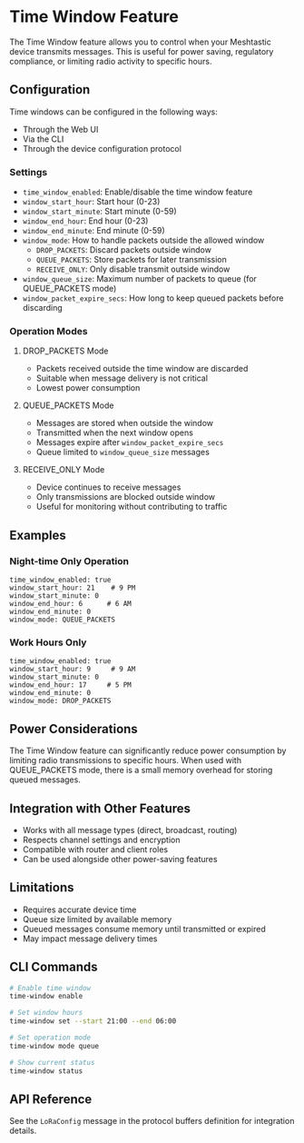 # Time Window Feature

The Time Window feature allows you to control when your Meshtastic device transmits messages. This is useful for power saving, regulatory compliance, or limiting radio activity to specific hours.

## Configuration

Time windows can be configured in the following ways:
- Through the Web UI
- Via the CLI
- Through the device configuration protocol

### Settings

- `time_window_enabled`: Enable/disable the time window feature
- `window_start_hour`: Start hour (0-23)
- `window_start_minute`: Start minute (0-59)
- `window_end_hour`: End hour (0-23)
- `window_end_minute`: End minute (0-59)
- `window_mode`: How to handle packets outside the allowed window
  - `DROP_PACKETS`: Discard packets outside window
  - `QUEUE_PACKETS`: Store packets for later transmission
  - `RECEIVE_ONLY`: Only disable transmit outside window
- `window_queue_size`: Maximum number of packets to queue (for QUEUE_PACKETS mode)
- `window_packet_expire_secs`: How long to keep queued packets before discarding

### Operation Modes

1. DROP_PACKETS Mode
   - Packets received outside the time window are discarded
   - Suitable when message delivery is not critical
   - Lowest power consumption

2. QUEUE_PACKETS Mode
   - Messages are stored when outside the window
   - Transmitted when the next window opens
   - Messages expire after `window_packet_expire_secs`
   - Queue limited to `window_queue_size` messages

3. RECEIVE_ONLY Mode
   - Device continues to receive messages
   - Only transmissions are blocked outside window
   - Useful for monitoring without contributing to traffic

## Examples

### Night-time Only Operation
```
time_window_enabled: true
window_start_hour: 21    # 9 PM
window_start_minute: 0
window_end_hour: 6      # 6 AM
window_end_minute: 0
window_mode: QUEUE_PACKETS
```

### Work Hours Only
```
time_window_enabled: true
window_start_hour: 9     # 9 AM
window_start_minute: 0
window_end_hour: 17     # 5 PM
window_end_minute: 0
window_mode: DROP_PACKETS
```

## Power Considerations

The Time Window feature can significantly reduce power consumption by limiting radio transmissions to specific hours. When used with QUEUE_PACKETS mode, there is a small memory overhead for storing queued messages.

## Integration with Other Features

- Works with all message types (direct, broadcast, routing)
- Respects channel settings and encryption
- Compatible with router and client roles
- Can be used alongside other power-saving features

## Limitations

- Requires accurate device time
- Queue size limited by available memory
- Queued messages consume memory until transmitted or expired
- May impact message delivery times

## CLI Commands

```bash
# Enable time window
time-window enable

# Set window hours
time-window set --start 21:00 --end 06:00

# Set operation mode
time-window mode queue

# Show current status
time-window status
```

## API Reference

See the `LoRaConfig` message in the protocol buffers definition for integration details.